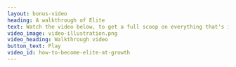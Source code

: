 ```yaml
---
layout: bonus-video
heading: A walkthrough of Elite
text: Watch the video below, to get a full scoop on everything that's inside Elite. It's like a peek the curtains.
video_image: video-illustration.png
video_heading: Walkthrough video
button_text: Play
video_id: how-to-become-elite-at-growth
---
```


